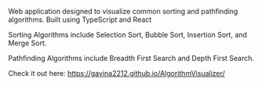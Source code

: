Web application designed to visualize common sorting and pathfinding algorithms. Built using TypeScript and React


Sorting Algorithms include Selection Sort, Bubble Sort, Insertion Sort, and Merge Sort.


Pathfinding Algorithms include Breadth First Search and Depth First Search.


Check it out here: https://gavina2212.github.io/AlgorithmVisualizer/

